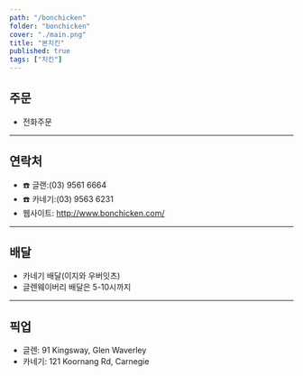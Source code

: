```yaml
---
path: "/bonchicken"
folder: "bonchicken"
cover: "./main.png"
title: "본치킨"
published: true
tags: ["치킨"]
---
```


## 주문
- 전화주문

---

## 연락처
- ☎️ 글랜:(03) 9561 6664
- ☎️ 카네기:(03) 9563 6231
- 웹사이트: http://www.bonchicken.com/

---

## 배달
- 카네기 배달(이지와 우버잇츠)
- 글렌웨이버리 배달은 5-10시까지

---

## 픽업
- 글렌:  91 Kingsway, Glen Waverley 
- 카네기:  121 Koornang Rd, Carnegie
